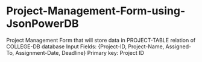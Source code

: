 # Project-Management-Form-using-JsonPowerDB
Project Management Form that will store data in PROJECT-TABLE relation of COLLEGE-DB database  Input Fields: {Project-ID, Project-Name, Assigned-To, Assignment-Date, Deadline}  Primary key: Project ID
